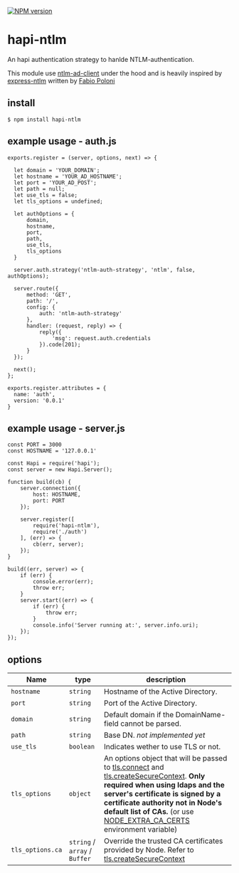 [![NPM version](https://img.shields.io/npm/v/hapi-ntlm.svg?style=flat)](https://www.npmjs.com/package/hapi-ntlm)

# hapi-ntlm

An hapi authentication strategy to hanlde NTLM-authentication.

This module use [ntlm-ad-client](https://github.com/einfallstoll/ntlm-ad-client) under the hood and is heavily inspired by [express-ntlm](https://github.com/einfallstoll/express-ntlm) written by [Fabio Poloni](https://github.com/einfallstoll)

## install

    $ npm install hapi-ntlm

## example usage - auth.js

    exports.register = (server, options, next) => {

      let domain = 'YOUR_DOMAIN';
      let hostname = 'YOUR_AD_HOSTNAME';
      let port = 'YOUR_AD_POST';
      let path = null;
      let use_tls = false;
      let tls_options = undefined;

      let authOptions = {
          domain,
          hostname,
          port,
          path,
          use_tls,
          tls_options
      }

      server.auth.strategy('ntlm-auth-strategy', 'ntlm', false, authOptions);

      server.route({
          method: 'GET',
          path: '/',
          config: {
              auth: 'ntlm-auth-strategy'
          },
          handler: (request, reply) => {
              reply({
                  'msg': request.auth.credentials
              }).code(201);
          }
      });

      next();
    };

    exports.register.attributes = {
      name: 'auth',
      version: '0.0.1'
    }

## example usage - server.js

    const PORT = 3000
    const HOSTNAME = '127.0.0.1'

    const Hapi = require('hapi');
    const server = new Hapi.Server();

    function build(cb) {
        server.connection({
            host: HOSTNAME,
            port: PORT
        });

        server.register([
            require('hapi-ntlm'),
            require('./auth')  
        ], (err) => {
            cb(err, server);
        });
    }

    build((err, server) => {
        if (err) {
            console.error(err);
            throw err;
        }
        server.start((err) => {
            if (err) {
                throw err;
            }
            console.info('Server running at:', server.info.uri);
        });
    });

## options

  | Name | type | description |
  |------|------|-------------|
  | `hostname` | `string` | Hostname of the Active Directory. |
  | `port` | `string` | Port of the Active Directory. |
  | `domain` | `string` | Default domain if the DomainName-field cannot be parsed. |
  | `path` | `string` | Base DN. *not implemented yet* |
  | `use_tls` | `boolean` | Indicates wether to use TLS or not. |
  | `tls_options` | `object` | An options object that will be passed to [tls.connect](https://nodejs.org/api/tls.html#tls_tls_connect_options_callback) and [tls.createSecureContext](https://nodejs.org/api/tls.html#tls_tls_createsecurecontext_options). __Only required when using ldaps and the server's certificate is signed by a certificate authority not in Node's default list of CAs.__ (or use [NODE_EXTRA_CA_CERTS](https://nodejs.org/api/cli.html#cli_node_extra_ca_certs_file) environment variable)|
  | `tls_options.ca` | `string` /  `array` / `Buffer` | Override the trusted CA certificates provided by Node. Refer to [tls.createSecureContext](https://nodejs.org/api/tls.html#tls_tls_createsecurecontext_options) |
